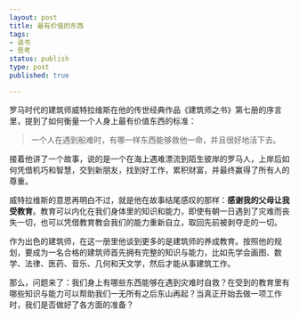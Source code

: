 ```yaml
--- 
layout: post
title: 最有价值的东西
tags: 
- 读书
- 思考
status: publish
type: post
published: true

---
```


罗马时代的建筑师威特拉维斯在他的传世经典作品《建筑师之书》第七册的序言里，提到了如何衡量一个人身上最有价值东西的标准：

>一个人在遇到船难时，有哪一样东西能够救他一命，并且很好地活下去。

接着他讲了一个故事，说的是一个在海上遇难漂流到陌生彼岸的罗马人，上岸后如何凭借机巧和智慧，交到新朋友，找到好工作，累积财富，并最终赢得了所有人的尊重。

威特拉维斯的意思再明白不过，就是他在故事结尾感叹的那样：**感谢我的父母让我受教育**。教育可以内化在我们身体里的知识和能力，即使有朝一日遇到了灾难而丧失一切，也可以凭借教育教会我们的能力重新自立，取回先前被剥夺走的一切。

作为出色的建筑师，在这一册里他谈到更多的是建筑师的养成教育。按照他的规划，要成为一名合格的建筑师首先拥有完整的知识与能力，比如先学会画图、数学、法律、医药、音乐、几何和天文学，然后才能从事建筑工作。

那么，问题来了：我们身上有哪些东西能够在遇到灾难时自救？在受到的教育里有哪些知识与能力可以帮助我们一无所有之后东山再起？当真正开始去做一项工作时，我们是否做好了各方面的准备？
